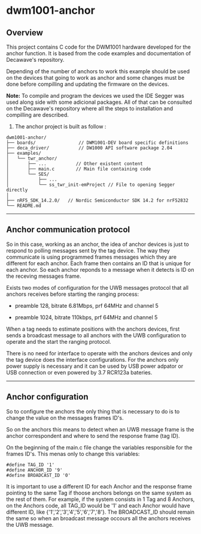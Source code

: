 # dwm1001-anchor

## Overview

This project contains C code for the DWM1001 hardware developed for the anchor function. It is based from the code examples and documentation of Decawave's repository.

Depending of the number of anchors to work this example should be used on the devices that going to work as anchor and some changes must be done before compilling and updating the firmware on the devices.

**Note:** To compile and program the devices we used the IDE Segger was used along side with some adicional packages. All of that can be consulted on the Decawave's repository where all the steps to installation and compilling are described.

1. The anchor project is built as follow : 

```
dwm1001-anchor/
├── boards/                // DWM1001-DEV board specific definitions
├── deca_driver/           // DW1000 API software package 2.04 
├── examples/             
│   └── twr_anchor/    
│       ├── ...           // Other existent content 
│       ├── main.c        // Main file containing code
│       └── SES/       
│           ├── ...   
│           └── ss_twr_init-emProject // File to opening Segger directly
│
├── nRF5_SDK_14.2.0/   // Nordic Semiconductor SDK 14.2 for nrF52832
└── README.md
```

***

## Anchor communication protocol

So in this case, working as an anchor, the idea of anchor devices is just to respond to polling messages sent by the tag device. The way they communicate is using programmed frames messages which they are different for each anchor. Each frame then contains an ID that is unique for each anchor. So each anchor reponds to a message when it detects is ID on the receving messages frame.

Exists two modes of configuration for the UWB messages protocol that all anchors receives before starting the ranging process:

- preamble 128, bitrate 6.81Mbps, prf 64MHz and channel 5

- preamble 1024, bitrate 110kbps, prf 64MHz and channel 5

When a tag needs to estimate positions with the anchors devices, first sends a broadcast message to all anchors with the UWB configuration to operate and the start the ranging protocol.

There is no need for interface to operate with the anchors devices and only the tag device does the interface configurations. For the anchors only power supply is necessary and it can be used by USB power adpator  or USB connection or even powered by 3.7 RCR123a bateries.

***

## Anchor configuration

So to configure the anchors the only thing that is necessary to do is to change the value on the messages frames ID's.

So on the anchors this means to detect when an UWB message frame is the anchor correspondent and where to send the response frame (tag ID).

On the beginning of the main.c file change the variables responsible for the frames ID's. This menas only to change this variables:

```
#define TAG_ID '1' 
#define ANCHOR_ID '9'
#define BROADCAST_ID '0' 
```

It is important to use a different ID for each Anchor and the response frame pointing to the same Tag if thoose anchors belongs on the same system as the rest of them. For example, if the system consists in 1 Tag and 8 Anchors, on the Anchors code, all TAG_ID  would be '1' and each Anchor would have different ID, like {'1','2','3','4','5','6','7','8'}. The BROADCAST_ID should remain the same so when an broadcast message occours all the anchors receives the UWB message.

